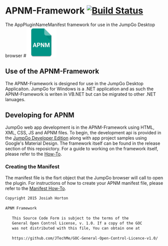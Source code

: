 # APNM-Framework [![Build Status](https://travis-ci.org/JTechMe/APNM-Framework.svg?branch=master)](https://travis-ci.org/JTechMe/APNM-Framework)
The AppPluginNameManifest framework for use in the JumpGo Desktop browser
#![](ic_launcher.png)
## Use of the APNM-Framework
The APNM-Framework is designed for use in the JumpGo Desktop Applicaiton. JumpGo for Windows is a .NET application and as such the APNM-Framework is writen in VB.NET but can be migrated to other .NET lanuages.
## Developing for APNM
JumpGo web app development is in the APNM-Framework using HTML, XML, CSS, JS and APNM files.
To begin, the development api is provided in the [JumpGo Developer Edition](https://jumpgodev.codeplex.com/) along with app project samples using Google's Material Design.
The framework itself can be found in the release section of this reposictory. For a guide to working on the framework itself, please refer to the [How-To](https://github.com/JTechMe/APNM-Framework/blob/master/APNM.NET%20How-To.md).
### Creating the Manifest
The manifest file is the fisrt object that the JumpGo browser will call to open the plugin. For instructions of how to create your APNM manifest file, please refer to the [Manifest How-To](https://github.com/JTechMe/APNM-Framework/blob/master/APNM%20Manifest%20How-To.md).

```
Copyright 2015 Josiah Horton

APNM Framework

   This Source Code Form is subject to the terms of the 
   General Open Control License, v. 1.0. If a copy of the GOC 
   was not distributed with this file, You can obtain one at 
   
   https://github.com/JTechMe/GOC-General-Open-Control-Licence-v1.0/
```
